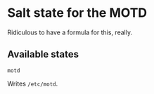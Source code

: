 # Salt state for the MOTD

Ridiculous to have a formula for this, really.

## Available states

`motd`

Writes `/etc/motd`.
